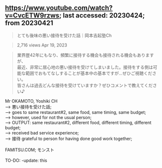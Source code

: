 ## https://www.youtube.com/watch?v=CvcETW9rzws; last accessed: 20230424; from 20230421

> とても後味の悪い接待を受けた話｜岡本吉起塾Ch

> 2,716 views  Apr 19, 2023

> 業界歴42年にもなり、頻繁に接待する機会も接待される機会もありますが、<br/>
> 最近、非常に居心地の悪い接待を受けてしまいました。接待をする側は可能な範囲でおもてなしすることが基本中の基本ですが…ぜひご視聴ください。<br/>
> 皆さんは過去どんな接待を受けていますか？ぜひコメントで教えてください♪

Mr OKAMOTO, Yoshiki CH<br/>
--> 悪い接待を受けた話;<br/>
--> goes to same restaurant#2, same food, same timing, same budget;<br/>
--> however, used for not the usual person;<br/>
--> OUTPUT: same restaurant#2, different food, different timing, different budget;<br/>
--> received bad service experience;<br/>
--> 接待 grateful to person for having done good work together;<br/>
<br/>
FAMITSU.COM; モンスト<br/>
<br/>
TO-DO: -update: this
